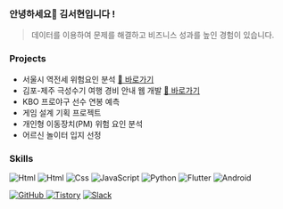 ### 안녕하세요👋 김서현입니다 !

> 데이터를 이용하여 문제를 해결하고 비즈니스 성과를 높인 경험이 있습니다.

### Projects
- 서울시 역전세 위험요인 분석 [🔗 바로가기](https://github.com/seohyun1129/portfolio/tree/main/%EC%84%9C%EC%9A%B8%ED%8A%B9%EB%B3%84%EC%8B%9C%20%EC%97%AD%EC%A0%84%EC%84%B8%20%EC%9C%84%ED%97%98%EC%9A%94%EC%9D%B8%20%EB%B6%84%EC%84%9D)
- 김포-제주 극성수기 여행 경비 안내 웹 개발 [🔗 바로가기](https://github.com/seohyun1129/portfolio/tree/main/%EA%B9%80%ED%8F%AC%20-%20%EC%A0%9C%EC%A3%BC%20%EA%B7%B9%EC%84%B1%EC%88%98%EA%B8%B0%20%EC%97%AC%ED%96%89%20%EA%B2%BD%EB%B9%84%20%EC%95%88%EB%82%B4%20%EC%9B%B9%20%EA%B0%9C%EB%B0%9C)
- KBO 프로야구 선수 연봉 예측
- 게임 설계 기획 프로젝트
- 개인형 이동장치(PM) 위험 요인 분석
- 어르신 놀이터 입지 선정

### Skills
<img alt="Html" src ="https://img.shields.io/badge/원하는 아이콘.svg?&style=for-the-badge&logo=벳지내 글자&logoColor=벳지 글자 색"/>
<img alt="Html" src ="https://img.shields.io/badge/HTML5-E34F26.svg?&style=for-the-badge&logo=HTML5&logoColor=white"/> <img alt="Css" src ="https://img.shields.io/badge/CSS3-1572B6.svg?&style=for-the-badge&logo=CSS3&logoColor=white"/> <img alt="JavaScript" src ="https://img.shields.io/badge/JavaScriipt-F7DF1E.svg?&style=for-the-badge&logo=JavaScript&logoColor=black"/> <img alt="Python" src ="https://img.shields.io/badge/Python-3776AB.svg?&style=for-the-badge&logo=Python&logoColor=white"/> <img alt="Flutter" src ="https://img.shields.io/badge/Flutter-02569B.svg?&style=for-the-badge&logo=Flutter&logoColor=white"/> <img alt="Android" src ="https://img.shields.io/badge/Android-3DDC84.svg?&style=for-the-badge&logo=Android&logoColor=black"/>

<a href = "https://github.com/Hun-Se"><img alt="GitHub" src ="https://img.shields.io/badge/GitHub-181717.svg?&style=for-the-badge&logo=GitHub&logoColor=white"/>
</a> <a href = "https://for-it-study.tistory.com/"> <img alt="Tistory" src ="https://img.shields.io/badge/Tistory-white.svg?&style=for-the-badge"/></a>
</a> <a href = "hun-se.slack.com"> <img alt="Slack" src ="https://img.shields.io/badge/Slack-4A154B.svg?&style=for-the-badge&logo=Slack&logoColor=white"/></a>
